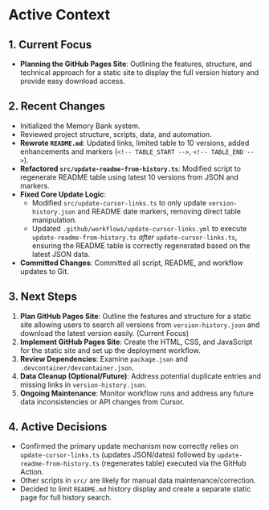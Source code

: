 <!-- Version: 1.4 | Last Updated: 2025-06-06 -->

# Active Context

## 1. Current Focus

- **Planning the GitHub Pages Site**: Outlining the features, structure, and technical approach for a static site to display the full version history and provide easy download access.

## 2. Recent Changes

- Initialized the Memory Bank system.
- Reviewed project structure, scripts, data, and automation.
- **Rewrote `README.md`**: Updated links, limited table to 10 versions, added enhancements and markers (`<!-- TABLE_START -->`, `<!-- TABLE_END -->`).
- **Refactored `src/update-readme-from-history.ts`**: Modified script to regenerate README table using latest 10 versions from JSON and markers.
- **Fixed Core Update Logic**:
    - Modified `src/update-cursor-links.ts` to only update `version-history.json` and README date markers, removing direct table manipulation.
    - Updated `.github/workflows/update-cursor-links.yml` to execute `update-readme-from-history.ts` *after* `update-cursor-links.ts`, ensuring the README table is correctly regenerated based on the latest JSON data.
- **Committed Changes**: Committed all script, README, and workflow updates to Git.

## 3. Next Steps

1.  **Plan GitHub Pages Site**: Outline the features and structure for a static site allowing users to search all versions from `version-history.json` and download the latest version easily. (Current Focus)
2.  **Implement GitHub Pages Site**: Create the HTML, CSS, and JavaScript for the static site and set up the deployment workflow.
3.  **Review Dependencies**: Examine `package.json` and `.devcontainer/devcontainer.json`.
4.  **Data Cleanup (Optional/Future)**: Address potential duplicate entries and missing links in `version-history.json`.
5.  **Ongoing Maintenance**: Monitor workflow runs and address any future data inconsistencies or API changes from Cursor.

## 4. Active Decisions

- Confirmed the primary update mechanism now correctly relies on `update-cursor-links.ts` (updates JSON/dates) followed by `update-readme-from-history.ts` (regenerates table) executed via the GitHub Action.
- Other scripts in `src/` are likely for manual data maintenance/correction.
- Decided to limit `README.md` history display and create a separate static page for full history search.